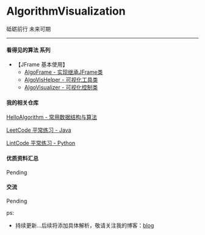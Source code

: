 # AlgorithmVisualization

砥砺前行 未来可期

---

#### 看得见的算法 系列

- 【JFrame 基本使用】
    - [AlgoFrame - 实现继承JFrame类](./JFrameDemo/src/AlgoFrame.java)
    - [AlgoVisHelper - 可视化工具类 ](./JFrameDemo/src/AlgoVisHelper.java)
    - [AlgoVisualizer - 可视化控制类 ](./JFrameDemo/src/AlgoVisualizer.java)

#### 我的相关仓库

[HelloAlgorithm - 常用数据结构与算法](https://github.com/hackfengJam/HelloAlgorithm)

[LeetCode 平常练习 - Java](https://github.com/hackfengJam/LeetCode)

[LintCode 平常练习 - Python](https://github.com/hackfengJam/LintCode)


#### 优质资料汇总

Pending



#### 交流

Pending

ps:
- 持续更新...后续将添加具体解析，敬请关注我的博客：[blog](https://github.com/hackfengJam/blog)

